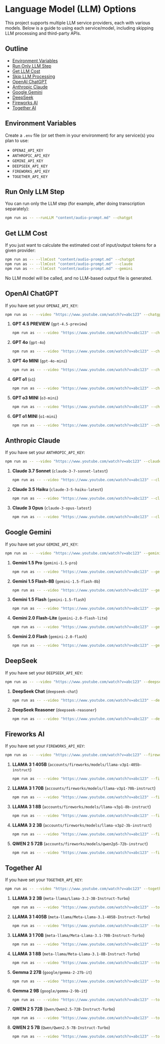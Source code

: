 # Language Model (LLM) Options

This project supports multiple LLM service providers, each with various models. Below is a guide to using each service/model, including skipping LLM processing and third-party APIs.

## Outline

- [Environment Variables](#environment-variables)
- [Run Only LLM Step](#run-only-llm-step)
- [Get LLM Cost](#get-llm-cost)
- [Skip LLM Processing](#skip-llm-processing)
- [OpenAI ChatGPT](#openai-chatgpt)
- [Anthropic Claude](#anthropic-claude)
- [Google Gemini](#google-gemini)
- [DeepSeek](#deepseek)
- [Fireworks AI](#fireworks-ai)
- [Together AI](#together-ai)

## Environment Variables

Create a `.env` file (or set them in your environment) for any service(s) you plan to use:

- `OPENAI_API_KEY`
- `ANTHROPIC_API_KEY`
- `GEMINI_API_KEY`
- `DEEPSEEK_API_KEY`
- `FIREWORKS_API_KEY`
- `TOGETHER_API_KEY`

## Run Only LLM Step

You can run only the LLM step (for example, after doing transcription separately):

```bash
npm run as -- --runLLM "content/audio-prompt.md" --chatgpt
```

## Get LLM Cost

If you just want to calculate the estimated cost of input/output tokens for a given provider:

```bash
npm run as -- --llmCost "content/audio-prompt.md" --chatgpt
npm run as -- --llmCost "content/audio-prompt.md" --claude
npm run as -- --llmCost "content/audio-prompt.md" --gemini
```

No LLM model will be called, and no LLM-based output file is generated.

## OpenAI ChatGPT

If you have set your `OPENAI_API_KEY`:

```bash
npm run as -- --video "https://www.youtube.com/watch?v=abc123" --chatgpt
```

1. **GPT 4.5 PREVIEW** (`gpt-4.5-preview`)
   ```bash
   npm run as -- --video "https://www.youtube.com/watch?v=abc123" --chatgpt gpt-4.5-preview
   ```
2. **GPT 4o** (`gpt-4o`)
   ```bash
   npm run as -- --video "https://www.youtube.com/watch?v=abc123" --chatgpt gpt-4o
   ```
3. **GPT 4o MINI** (`gpt-4o-mini`)
   ```bash
   npm run as -- --video "https://www.youtube.com/watch?v=abc123" --chatgpt gpt-4o-mini
   ```
4. **GPT o1** (`o1`)
   ```bash
   npm run as -- --video "https://www.youtube.com/watch?v=abc123" --chatgpt o1
   ```
5. **GPT o3 MINI** (`o3-mini`)
   ```bash
   npm run as -- --video "https://www.youtube.com/watch?v=abc123" --chatgpt o3-mini
   ```
6. **GPT o1 MINI** (`o1-mini`)
   ```bash
   npm run as -- --video "https://www.youtube.com/watch?v=abc123" --chatgpt o1-mini
   ```

## Anthropic Claude

If you have set your `ANTHROPIC_API_KEY`:

```bash
npm run as -- --video "https://www.youtube.com/watch?v=abc123" --claude
```

1. **Claude 3.7 Sonnet** (`claude-3-7-sonnet-latest`)
   ```bash
   npm run as -- --video "https://www.youtube.com/watch?v=abc123" --claude claude-3-7-sonnet-latest
   ```
2. **Claude 3.5 Haiku** (`claude-3-5-haiku-latest`)
   ```bash
   npm run as -- --video "https://www.youtube.com/watch?v=abc123" --claude claude-3-5-haiku-latest
   ```
3. **Claude 3 Opus** (`claude-3-opus-latest`)
   ```bash
   npm run as -- --video "https://www.youtube.com/watch?v=abc123" --claude claude-3-opus-latest
   ```

## Google Gemini

If you have set your `GEMINI_API_KEY`:

```bash
npm run as -- --video "https://www.youtube.com/watch?v=abc123" --gemini
```

1. **Gemini 1.5 Pro** (`gemini-1.5-pro`)
   ```bash
   npm run as -- --video "https://www.youtube.com/watch?v=abc123" --gemini gemini-1.5-pro
   ```
2. **Gemini 1.5 Flash-8B** (`gemini-1.5-flash-8b`)
   ```bash
   npm run as -- --video "https://www.youtube.com/watch?v=abc123" --gemini gemini-1.5-flash-8b
   ```
3. **Gemini 1.5 Flash** (`gemini-1.5-flash`)
   ```bash
   npm run as -- --video "https://www.youtube.com/watch?v=abc123" --gemini gemini-1.5-flash
   ```
4. **Gemini 2.0 Flash-Lite** (`gemini-2.0-flash-lite`)
   ```bash
   npm run as -- --video "https://www.youtube.com/watch?v=abc123" --gemini gemini-2.0-flash-lite
   ```
5. **Gemini 2.0 Flash** (`gemini-2.0-flash`)
   ```bash
   npm run as -- --video "https://www.youtube.com/watch?v=abc123" --gemini gemini-2.0-flash
   ```

## DeepSeek

If you have set your `DEEPSEEK_API_KEY`:

```bash
npm run as -- --video "https://www.youtube.com/watch?v=abc123" --deepseek
```

1. **DeepSeek Chat** (`deepseek-chat`)
   ```bash
   npm run as -- --video "https://www.youtube.com/watch?v=abc123" --deepseek deepseek-chat
   ```
2. **DeepSeek Reasoner** (`deepseek-reasoner`)
   ```bash
   npm run as -- --video "https://www.youtube.com/watch?v=abc123" --deepseek deepseek-reasoner
   ```

## Fireworks AI

If you have set your `FIREWORKS_API_KEY`:

```bash
npm run as -- --video "https://www.youtube.com/watch?v=abc123" --fireworks
```

1. **LLAMA 3 1 405B** (`accounts/fireworks/models/llama-v3p1-405b-instruct`)
   ```bash
   npm run as -- --video "https://www.youtube.com/watch?v=abc123" --fireworks accounts/fireworks/models/llama-v3p1-405b-instruct
   ```
2. **LLAMA 3 1 70B** (`accounts/fireworks/models/llama-v3p1-70b-instruct`)
   ```bash
   npm run as -- --video "https://www.youtube.com/watch?v=abc123" --fireworks accounts/fireworks/models/llama-v3p1-70b-instruct
   ```
3. **LLAMA 3 1 8B** (`accounts/fireworks/models/llama-v3p1-8b-instruct`)
   ```bash
   npm run as -- --video "https://www.youtube.com/watch?v=abc123" --fireworks accounts/fireworks/models/llama-v3p1-8b-instruct
   ```
4. **LLAMA 3 2 3B** (`accounts/fireworks/models/llama-v3p2-3b-instruct`)
   ```bash
   npm run as -- --video "https://www.youtube.com/watch?v=abc123" --fireworks accounts/fireworks/models/llama-v3p2-3b-instruct
   ```
5. **QWEN 2 5 72B** (`accounts/fireworks/models/qwen2p5-72b-instruct`)
   ```bash
   npm run as -- --video "https://www.youtube.com/watch?v=abc123" --fireworks accounts/fireworks/models/qwen2p5-72b-instruct
   ```

## Together AI

If you have set your `TOGETHER_API_KEY`:

```bash
npm run as -- --video "https://www.youtube.com/watch?v=abc123" --together
```

1. **LLAMA 3 2 3B** (`meta-llama/Llama-3.2-3B-Instruct-Turbo`)
   ```bash
   npm run as -- --video "https://www.youtube.com/watch?v=abc123" --together meta-llama/Llama-3.2-3B-Instruct-Turbo
   ```
2. **LLAMA 3 1 405B** (`meta-llama/Meta-Llama-3.1-405B-Instruct-Turbo`)
   ```bash
   npm run as -- --video "https://www.youtube.com/watch?v=abc123" --together meta-llama/Meta-Llama-3.1-405B-Instruct-Turbo
   ```
3. **LLAMA 3 1 70B** (`meta-llama/Meta-Llama-3.1-70B-Instruct-Turbo`)
   ```bash
   npm run as -- --video "https://www.youtube.com/watch?v=abc123" --together meta-llama/Meta-Llama-3.1-70B-Instruct-Turbo
   ```
4. **LLAMA 3 1 8B** (`meta-llama/Meta-Llama-3.1-8B-Instruct-Turbo`)
   ```bash
   npm run as -- --video "https://www.youtube.com/watch?v=abc123" --together meta-llama/Meta-Llama-3.1-8B-Instruct-Turbo
   ```
5. **Gemma 2 27B** (`google/gemma-2-27b-it`)
   ```bash
   npm run as -- --video "https://www.youtube.com/watch?v=abc123" --together google/gemma-2-27b-it
   ```
6. **Gemma 2 9B** (`google/gemma-2-9b-it`)
   ```bash
   npm run as -- --video "https://www.youtube.com/watch?v=abc123" --together google/gemma-2-9b-it
   ```
7. **QWEN 2 5 72B** (`Qwen/Qwen2.5-72B-Instruct-Turbo`)
   ```bash
   npm run as -- --video "https://www.youtube.com/watch?v=abc123" --together Qwen/Qwen2.5-72B-Instruct-Turbo
   ```
8. **QWEN 2 5 7B** (`Qwen/Qwen2.5-7B-Instruct-Turbo`)
   ```bash
   npm run as -- --video "https://www.youtube.com/watch?v=abc123" --together Qwen/Qwen2.5-7B-Instruct-Turbo
   ```